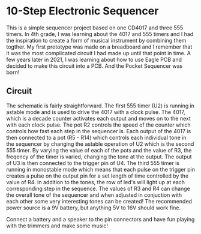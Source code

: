 # 10-Step Electronic Sequencer

This is a simple sequencer project based on one CD4017 and three 555 timers. In 4th grade, I was learning about the 4017 and 555 timers and I had the inspiration to create a form of musical instrument by combining them togther. My first prototype was made on a breadboard and I remember that it was the most complicated circuit I had made up until that point in time. A few years later in 2021, I was learning about how to use Eagle PCB and decided to make this circuit into a PCB. And the Pocket Sequencer was born!

## Circuit

The schematic is fairly straightforward. The first 555 timer (U2) is running in astable mode and is used to drive the 4017 with a clock pulse. The 4017, which is a decade counter activates each output and moves on to the next with each clock pulse.
The pot R2 controls the speed of the counter which controls how fast each step in the sequencer is.
Each output of the 4017 is then connected to a pot (R5 - R14) which controls each individual tone in the sequencer by changing the astable operation of U2 which is the second 555 timer. By varying the value of each of the pots and the value of R3, the freqency of the timer is varied, changing the tone at the output.
The output of U3 is then connected to the trigger pin of U4. The third 555 timer is running in monostable mode which means that each pulse on the trigger pin creates a pulse on the output pin for a set length of time controlled by the value of R4.
In addition to the tones, the row of led's will light up at each corresponding step in the sequence.
The values of R3 and R4 can change the overall tone of the sequencer and when adjusted in conjuction with each other some very interesting tones can be created!
The recommended power source is a 9V battery, but anything 5V to 16V should work fine.

Connect a battery and a speaker to the pin connectors and have fun playing with the trimmers and make some music!
